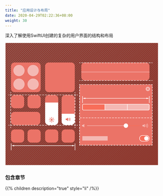 ```yaml
---
title: "应用设计与布局"
date: 2020-04-29T02:22:36+08:00
weight: 30
---
```


深入了解使用SwiftUI创建的复杂的用户界面的结构和布局

![app design and layout](/tutorials/app_design_and_layout/images/app_design_and_layout.png?width=20pc)


### 包含章节

{{% children description="true" style="li" /%}}